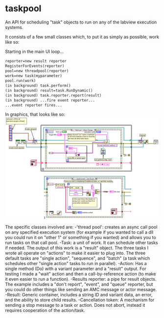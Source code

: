# taskpool

An API for scheduling "task" objects to run on any of the labview execution systems.

It consists of a few small classes which, to put it as simply as possible, work like so:

Starting in the main UI loop...
```
reporter=new result reporter
RegisterForEvents(reporter)
pool=new threadpool(reporter)
work=new task(myparameter)
pool.run(work)
(in background) task.perform()
(in background) result=task.RunDynamic()
(in background) task.reporter.report(result)
(in background) ...fire event reporter...
...event reporter fires...
```

In graphics, that looks like so:
![Simple example](readmeimg.png)

The specific classes involved are:
-'thread pool': creates an async call pool on any specified execution system (for example if you wanted to call a dll you could run it on "other 1" or something if you wanted) and allows you to run tasks on that call pool.
-Task: a unit of work. It can schedule other tasks if needed. The output of this work is a "result" object. The three tasks I wrote all operate on "actions" to make it easier to plug into. The three default tasks are "single action", "sequence", and "batch" (a task which schedules other "single action" tasks to run in parallel).
-Action: Has a single method (Do) with a variant parameter and a "result" output. For testing I made a "wait" action and then a call-by-reference action (to make it even easier to run a function).
-Results reporter: a pipe for result objects. The example includes a "don't report", "event", and "queue" reporter, but you could do other things like sending an AMC message or actor message.
-Result: Generic container, includes a string ID and variant data, an error, and the ability to store child results.
-Cancellation token: A mechanism for sending a stop message to a task or action. Does not abort, instead it requires cooperation of the action/task.
